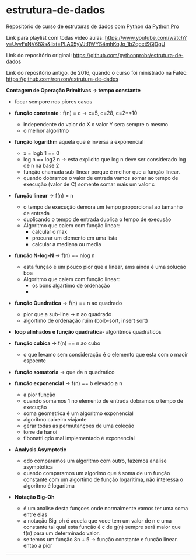 # estrutura-de-dados
Repositório de curso de estruturas de dados com Python da [Python Pro](www.python.pro.br)

Link para playlist com todas vídeo aulas:
  https://www.youtube.com/watch?v=UvvFaNV68Xs&list=PLA05yVJtRWYS4mhKqJo_1bZqcetSGjDgU

Link do repositório original: 
 https://github.com/pythonprobr/estrutura-de-dados

Link do repositório antigo, de 2016, quando o curso foi ministrado na Fatec:
  https://github.com/renzon/estrutura-de-dados


**Contagem de Operação Primitivas -> tempo constante**

- focar sempore nos piores casos

- **função constante** : f(n) = c  -> c=5, c=28, c=2**10
  - independente do valor do X o valor Y sera sempre o mesmo
  - o melhor algoritmo
    
- **função logarithm** aquela que é inversa a exponencial
  - x = logb 1 == 0
  - log n == log2 n  -> esta explicito que log n deve ser considerado log de n na base 2
  - função chamada sub-linear porque é melhor que a função linear.
  - quando dobramos o valor de entrada vamos somar ao tempo de execução (valor de C) 
    somente somar mais um valor c
    
- **função linear**  -> f(n) = n 
  - o tempo de execução demora um tempo proporcional ao tamanho de entrada
  - duplicando o tempo de entrada duplica o tempo de execusão
  - Algoritmo que caiem com função linear:
    - calcular o max  
    - procurar um elemento em uma lista
    - calcular a mediana ou media
    
- **função N-log-N**  -> f(n) == nlog n
   - esta função é um pouco pior que a linear, ams ainda é uma solução boa
   - Algoritmo que caiem com função linear:
     - os bons algartimo de ordenação
     - 
    
- **função Quadratica**  -> f(n) == n ao quadrado
  - pior que a sub-line -> n ao quadrado
  - algortimo de ordenação ruim (bolb-sort, insert sort)
    
- **loop alinhados e função quadratica**- algoritmos quadraticos
    
- **função cubica** -> f(n) == n ao cubo
  - o que levamo sem consideração é o elemento que esta com o maoir espoente
    
- **função somatoria** -> que da n quadratico

- **função exponencial** -> f(n) == b elevado a n
  - a pior função
  - quando somamos 1 no elemento de entrada dobramos o tempo de execução
  - soma geometrica é um algoritmo exponencial
  - algoritmo caixeiro viajante
  - gerar todas as permutançoes de uma coleção
  - torre de hanoi
  - fibonatti qdo mal implementado é exponencial

- **Analysis Asymptotic**
  - qdo comparamos um algoritmo com outro, fazemos analise asymptotica
  - quando comparamos um algorimo  que ś soma de um função constante com um algortimo de 
    função logaritima, não interessa o algoritmo é logaritma

- **Notação Big-Oh**
  - é um analise desta funçoes onde normalmente vamos ter uma soma entre elas
  - a notação Big_oh é aquela que voce tem um valor de n e uma constante tal qual esta função
    é c de g(n) sempre será maior que f(n) para um determinado valor.
  - se temos um função 8n + 5 -> função constante e função linear. entao a pior 
********